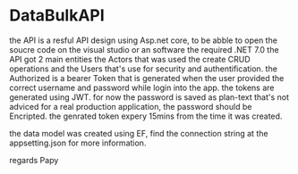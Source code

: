 # DataBulkAPI
the API is a resful API design using Asp.net core, to be abble to open the soucre code on the visual studio or an software the required .NET 7.0
the API got 2 main entities the Actors that was used the create CRUD operations and the Users that's use for security and authentification.
the Authorized is a bearer Token that is generated when the user provided the correct username and password while login into the app.
the tokens are generated using JWT.
for now the password is saved as plan-text that's not adviced for a real production application, the password should be Encripted.
the genrated token expery 15mins from the time it was created.

the data model was created using EF, find the connection string at the appsetting.json for more information.



regards Papy
